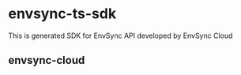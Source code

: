 # envsync-ts-sdk

This is generated SDK for EnvSync API developed by EnvSync Cloud

## envsync-cloud